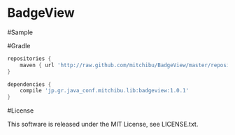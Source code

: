 # BadgeView

#Sample

#Gradle
```groovy
repositories {
    maven { url 'http://raw.github.com/mitchibu/BadgeView/master/repository/' }
}

dependencies {
    compile 'jp.gr.java_conf.mitchibu.lib:badgeview:1.0.1'
}
```

#License

This software is released under the MIT License, see LICENSE.txt.
